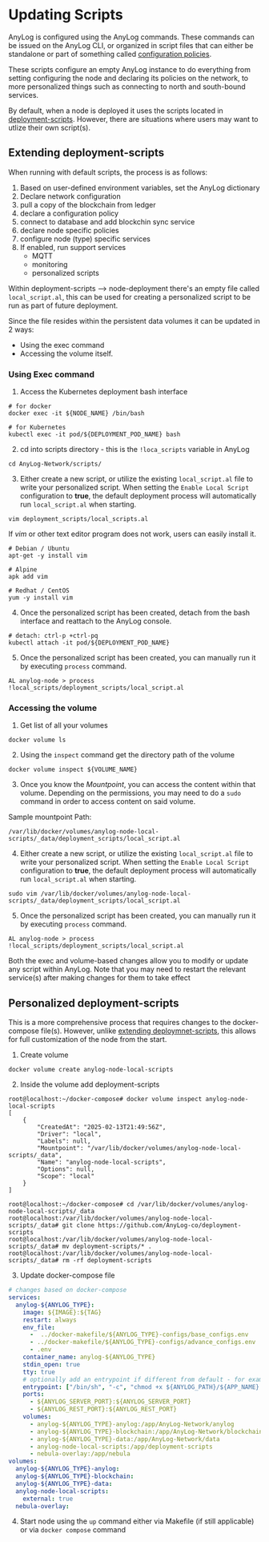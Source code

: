 # Updating Scripts

AnyLog is configured using the AnyLog commands. These commands can be issued on the AnyLog CLI, or organized in script 
files that can either be standalone or part of something called [configuration policies](../policies.md#configuration-policies).

These scripts configure an empty AnyLog instance to do everything from setting configuring the node and declaring its 
policies on the network, to more personalized things such as connecting to north and south-bound services. 
 
By default, when a node is deployed it uses the scripts located in <a href="https://github.com/AnyLog-co/deploymnet-scripts" target="_blank">deployment-scripts</a>.
However, there are situations where users may want to utlize their own script(s). 

## Extending deployment-scripts

When running with default scripts, the process is as follows: 
1. Based on user-defined environment variables, set the AnyLog dictionary 
2. Declare network configuration
3. pull a copy of the blockchain from ledger
4. declare a configuration policy
5. connect to database and add blockchin sync service
6. declare node specific policies 
7. configure node (type) specific services
8. If enabled, run support services
   * MQTT 
   * monitoring
   * personalized scripts

Within deployment-scripts --> node-deployment there's an empty file called `local_script.al`, this can be used for 
creating a personalized script to be run as part of future deployment. 

Since the file resides within the persistent data volumes it can be updated in 2 ways: 
* Using the exec command 
* Accessing the volume itself.

### Using Exec command
1. Access the Kubernetes deployment bash interface  
```shell
# for docker 
docker exec -it ${NODE_NAME} /bin/bash

# for Kubernetes 
kubectl exec -it pod/${DEPLOYMENT_POD_NAME} bash
```

2. cd into scripts directory - this is the `!loca_scripts` variable in AnyLog 
```shell 
cd AnyLog-Network/scripts/
```

3. Either create a new script, or utilize the existing `local_script.al` file to write your personalized script. 
When setting the `Enable Local Script` configuration to **true**, the default deployment process will automatically run
`local_script.al` when starting.
```shell
vim deployment_scripts/local_scripts.al 
```

If _vim_ or other text editor program does not work, users can easily install it. 
```shell
# Debian / Ubuntu 
apt-get -y install vim 

# Alpine 
apk add vim 

# Redhat / CentOS
yum -y install vim
```

4. Once the personalized script has been created, detach from the bash interface and reattach to the AnyLog console. 
```shell
# detach: ctrl-p +ctrl-pq 
kubectl attach -it pod/${DEPLOYMENT_POD_NAME}
```

5. Once the personalized script has been created, you can manually run it by executing `process` command.
```anylog 
AL anylog-node > process !local_scripts/deployment_scripts/local_script.al
```

### Accessing the volume
1. Get list of all your volumes
```shell
docker volume ls 
```

2. Using the `inspect` command get the directory path of the volume
```shell 
docker volume inspect ${VOLUME_NAME}
```

3. Once you know the _Mountpoint_, you can access the content within that volume. Depending on the permissions, 
you may need to do a `sudo` command in order to access content on said volume.

Sample mountpoint Path: 
```shell
/var/lib/docker/volumes/anylog-node-local-scripts/_data/deployment_scripts/local_script.al
```

4. Either create a new script, or utilize the existing `local_script.al` file to write your personalized script. 
When setting the `Enable Local Script` configuration to **true**, the default deployment process will automatically run
`local_script.al` when starting. 
```shell 
sudo vim /var/lib/docker/volumes/anylog-node-local-scripts/_data/deployment_scripts/local_script.al
```

5. Once the personalized script has been created, you can manually run it by executing `process` command.
```shell
AL anylog-node > process !local_scripts/deployment_scripts/local_script.al
```


Both the exec and volume-based changes allow you to modify or update any script within AnyLog. Note that you may need 
to restart the relevant service(s) after making changes for them to take effect


## Personalized deployment-scripts
This is  a more comprehensive process that requires changes to the docker-compose file(s). However, unlike [extending deploymnet-scripts](#extending-deployment-scripts),
this allows for full customization of the node from the start. 

1. Create volume
```shell
docker volume create anylog-node-local-scripts
```

2. Inside the volume add deployment-scripts
```shell
root@localhost:~/docker-compose# docker volume inspect anylog-node-local-scripts
[
    {
        "CreatedAt": "2025-02-13T21:49:56Z",
        "Driver": "local",
        "Labels": null,
        "Mountpoint": "/var/lib/docker/volumes/anylog-node-local-scripts/_data",
        "Name": "anylog-node-local-scripts",
        "Options": null,
        "Scope": "local"
    }
]

root@localhost:~/docker-compose# cd /var/lib/docker/volumes/anylog-node-local-scripts/_data
root@localhost:/var/lib/docker/volumes/anylog-node-local-scripts/_data# git clone https://github.com/AnyLog-co/deployment-scripts 
root@localhost:/var/lib/docker/volumes/anylog-node-local-scripts/_data# mv deployment-scripts/* . 
root@localhost:/var/lib/docker/volumes/anylog-node-local-scripts/_data# rm -rf deployment-scripts 
```

3. Update docker-compose file 
```yaml
# changes based on docker-compose 
services:
  anylog-${ANYLOG_TYPE}:
    image: ${IMAGE}:${TAG}
    restart: always
    env_file:
      -  ../docker-makefile/${ANYLOG_TYPE}-configs/base_configs.env
      - ../docker-makefile/${ANYLOG_TYPE}-configs/advance_configs.env
      - .env
    container_name: anylog-${ANYLOG_TYPE}
    stdin_open: true
    tty: true
    # optionally add an entrypoint if different from default - for example we want to run the AnyLog process without any prep
    entrypoint: ["/bin/sh", "-c", "chmod +x ${ANYLOG_PATH}/${APP_NAME} && ${ANYLOG_PATH}/${APP_NAME} process $ANYLOG_PATH/deployment-scripts/node-deployment/main.al"]
    ports:
      - ${ANYLOG_SERVER_PORT}:${ANYLOG_SERVER_PORT}
      - ${ANYLOG_REST_PORT}:${ANYLOG_REST_PORT}
    volumes:
      - anylog-${ANYLOG_TYPE}-anylog:/app/AnyLog-Network/anylog
      - anylog-${ANYLOG_TYPE}-blockchain:/app/AnyLog-Network/blockchain
      - anylog-${ANYLOG_TYPE}-data:/app/AnyLog-Network/data
      - anylog-node-local-scripts:/app/deployment-scripts
      - nebula-overlay:/app/nebula
volumes:
  anylog-${ANYLOG_TYPE}-anylog:
  anylog-${ANYLOG_TYPE}-blockchain:
  anylog-${ANYLOG_TYPE}-data:
  anylog-node-local-scripts:
    external: true
  nebula-overlay:
```

4. Start node using the `up` command either via Makefile (if still applicable) or via `docker compose` command  